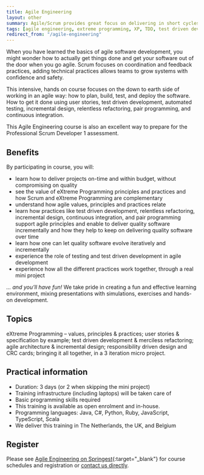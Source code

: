 ```yaml
---
title: Agile Engineering
layout: other
summary: Agile/Scrum provides great focus on delivering in short cycles. To keep on delivering quality software with confidence, you need to master agile engineering principles & practices.
tags: [agile engineering, extreme programming, XP, TDD, test driven development, refactoring, unit testing, scrum developer, CI/CD, continuous integration, continuous delivery]
redirect_from: "/agile-engineering"
---
```


When you have learned the basics of agile software development, you might wonder
how to actually get things done and get your software out of the door when you
go agile. Scrum focuses on coordination and feedback practices, adding technical
practices allows teams to grow systems with confidence and safety.

This intensive, hands on course focuses on the down to earth side of working in
an agile way: how to plan, build, test, and deploy the software. How to get it
done using user stories, test driven development, automated testing, incremental
design, relentless refactoring, pair programming, and continuous integration.

This Agile Engineering course is also an excellent way to prepare for the
Professional Scrum Developer 1 assessment.

## Benefits

By participating in course, you will:

* learn how to deliver projects on-time and within budget, without compromising on quality
* see the value of eXtreme Programming principles and practices and how Scrum and eXtreme Programming are complementary
* understand how agile values, principles and practices relate
* learn how practices like test driven development, relentless refactoring, incremental design, continuous integration, and pair programming support agile principles and enable to deliver quality software incrementally and how they help to keep on delivering quality software over time
* learn how one can let quality software evolve iteratively and incrementally
* experience the role of testing and test driven development in agile development
* experience how all the different practices work together, through a real mini project

*... and you’ll have fun!* We take pride in creating a fun and effective learning environment, mixing presentations with simulations, exercises and hands-on development.

## Topics

eXtreme Programming – values, principles &amp; practices; user stories &amp; specification by example; test driven development &amp; merciless refactoring; 
agile architecture &amp; incremental design; responsibility driven design and CRC cards; bringing it all together, in a 3 iteration micro project. 

## Practical information

* Duration: 3 days (or 2 when skipping the mini project)
* Training infrastructure (including laptops) will be taken care of
* Basic programming skills required
* This training is available as open enrolment and in-house.
* Programming languages: Java, C#, Python, Ruby, JavaScript, TypeScript, Scala
* We deliver this training in The Netherlands, the UK, and Belgium

## Register

Please see [Agile Engineering on Springest](https://www.springest.nl/qwan/agile-engineering){:target="_blank"} for course schedules and registration or [contact us directly](/#contact).
